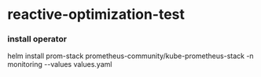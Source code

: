# reactive-optimization-test

### install operator

helm install prom-stack prometheus-community/kube-prometheus-stack -n monitoring --values
values.yaml